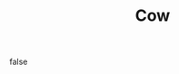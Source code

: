 ---
layout: photo
modal: true
thumb: https://csnapmediahost.github.io/assets1/Thumbs/Cow.jpg
full: https://csnapmediahost.github.io/assets1/Render/Cow.jpg
size: small
ar: landscape
body: false
title: "Cow"
---